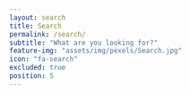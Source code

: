 ```yaml
---
layout: search
title: Search
permalink: /search/
subtitle: "What are you looking for?"
feature-img: "assets/img/pexels/Search.jpg"
icon: "fa-search"
excluded: true
position: 5
---
```

